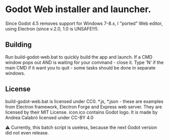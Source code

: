 # Godot Web installer and launcher.

Since Godot 4.5 removes support for Windows 7-8.x, I "ported" Web editor, using Electron (since v.2.0, 1.0 is UNSAFE!!!).

## Building

Run build-godot-web.bat to quickly build the app and launch.
If a CMD window pops out AND is waiting for your command - close it.
Type 'N' if the main CMD if it want you to quit - some tasks should be done in separate windows.

## License
build-godot-web.bat is licensed under CC0.
*.js, *.json - these are examples from Electron framework, Electron Forge and Express web server.  They are licensed by their MIT License.
icon.ico contains Godot logo. It is made by Andrea Calabró licensed under CC-BY 4.0

⚠️ Currently, this batch script is useless, because the next Godot version did not even release.